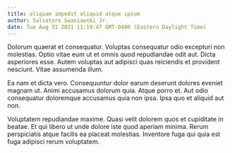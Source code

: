 ```yaml
---
title: aliquam impedit aliquid atque ipsum
author: Salvatore Swaniawski Jr.
date: Tue Aug 31 2021 11:19:47 GMT-0400 (Eastern Daylight Time)
---
```

Dolorum quaerat et consequatur. Voluptas consequatur odio excepturi non molestias. Optio vitae eum ut et omnis quod repudiandae odit aut. Dicta asperiores esse. Autem voluptas aut adipisci quas reiciendis et provident nesciunt. Vitae assumenda illum.

 Ea nam et dicta vero. Consequuntur dolor earum deserunt dolores eveniet magnam ut. Animi accusamus dolorum quia. Atque porro et. Aut odio consequatur doloremque accusamus quia non ipsa. Ipsa quo et aliquid aut non.

 Voluptatem repudiandae maxime. Quasi velit dolorem quos et cupiditate in beatae. Et qui libero ut unde dolore iste quod aperiam minima. Rerum perspiciatis atque facilis ea placeat molestias. Inventore fuga qui quia est fuga adipisci rerum voluptatem.